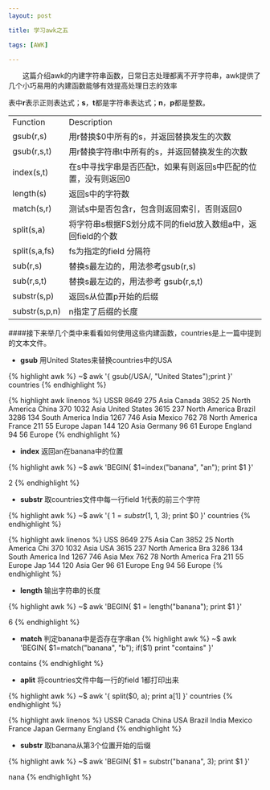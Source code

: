 ```yaml
---
layout: post

title: 学习awk之五

tags: [AWK]

---
```

&emsp;&emsp;这篇介绍awk的内建字符串函数，日常日志处理都离不开字符串，awk提供了几个小巧易用的内建函数能够有效提高处理日志的效率

表中**r**表示正则表达式；**s**，**t**都是字符串表达式；**n**，**p**都是整数。

<table class="table table-bordered table-striped table-condensed">
   <tr>
      <td>Function</td>
      <td>Description</td>
   </tr>
   <tr>
      <td>gsub(r,s)</td>
      <td>&#29992;r&#26367;&#25442;$0&#20013;&#25152;&#26377;&#30340;s&#65292;&#24182;&#36820;&#22238;&#26367;&#25442;&#21457;&#29983;&#30340;&#27425;&#25968;</td>
   </tr>
   <tr>
      <td>gsub(r,s,t)</td>
      <td>&#29992;r&#26367;&#25442;&#23383;&#31526;&#20018;t&#20013;&#25152;&#26377;&#30340;s&#65292;&#24182;&#36820;&#22238;&#26367;&#25442;&#21457;&#29983;&#30340;&#27425;&#25968;</td>
   </tr>
   <tr>
      <td>index(s,t)</td>
      <td>&#22312;s&#20013;&#23547;&#25214;&#23383;&#20018;&#26159;&#21542;&#21305;&#37197;t&#65292;&#22914;&#26524;&#26377;&#21017;&#36820;&#22238;s&#20013;&#21305;&#37197;&#30340;&#20301;&#32622;&#65292;&#27809;&#26377;&#21017;&#36820;&#22238;0</td>
   </tr>
   <tr>
      <td>length(s)</td>
      <td>&#36820;&#22238;s&#20013;&#30340;&#23383;&#31526;&#25968;</td>
   </tr>
   <tr>
      <td>match(s,r)</td>
      <td>&#27979;&#35797;s&#20013;&#26159;&#21542;&#21253;&#21547;r&#65292;&#21253;&#21547;&#21017;&#36820;&#22238;&#32034;&#24341;&#65292;&#21542;&#21017;&#36820;&#22238;0</td>
   </tr>
   <tr>
      <td>split(s,a)</td>
      <td>&#23558;&#23383;&#31526;&#20018;s&#26681;&#25454;FS&#21010;&#20998;&#25104;&#19981;&#21516;&#30340;field&#25918;&#20837;&#25968;&#32452;a&#20013;&#65292;&#36820;&#22238;field&#30340;&#20010;&#25968;</td>
   </tr>
   <tr>
      <td>split(s,a,fs)</td>
      <td>fs&#20026;&#25351;&#23450;&#30340;field &#20998;&#38548;&#31526;</td>
   </tr>
   <tr>
      <td>sub(r,s)</td>
      <td>&#26367;&#25442;s&#26368;&#24038;&#36793;&#30340;&#65292;&#29992;&#27861;&#21442;&#32771;gsub(r,s)</td>
   </tr>
   <tr>
      <td>sub(r,s,t)</td>
      <td>&#26367;&#25442;s&#26368;&#24038;&#36793;&#30340;&#65292;&#29992;&#27861;&#21442;&#32771; gsub(r,s,t)</td>
   </tr>
   <tr>
      <td>substr(s,p)</td>
      <td>&#36820;&#22238;s&#20174;&#20301;&#32622;p&#24320;&#22987;&#30340;&#21518;&#32512;</td>
   </tr>
   <tr>
      <td>substr(s,p,n)</td>
      <td>n&#25351;&#23450;&#20102;&#21518;&#32512;&#30340;&#38271;&#24230;</td>
   </tr>
</table>



####接下来举几个类中来看看如何使用这些内建函数，countries是上一篇中提到的文本文件。

* **gsub** 用United States来替换countries中的USA

{% highlight awk %}
~$ awk '{ gsub(/USA/, "United States");print }' countries
{% endhighlight %}

{% highlight awk linenos %}
USSR    8649    275     Asia
Canada  3852    25      North America
China   370     1032    Asia
United States     3615    237     North America
Brazil  3286    134     South America
India   1267    746     Asia
Mexico  762     78      North America
France  211     55      Europe
Japan   144     120     Asia
Germany 96      61      Europe
England 94      56      Europe
{% endhighlight %}



* **index** 返回an在banana中的位置

{% highlight awk %}
~$ awk 'BEGIN{ $1=index("banana", "an");
               print $1 }'

2
{% endhighlight %}

* **substr**  取countries文件中每一行field 1代表的前三个字符

{% highlight awk  %}
~$ awk '{ $1 = substr($1, 1, 3);
          print $0 }' countries
{% endhighlight %}

{% highlight awk linenos %}
USS 8649 275 Asia
Can 3852 25 North America
Chi 370 1032 Asia
USA 3615 237 North America
Bra 3286 134 South America
Ind 1267 746 Asia
Mex 762 78 North America
Fra 211 55 Europe
Jap 144 120 Asia
Ger 96 61 Europe
Eng 94 56 Europe
{% endhighlight %}

* **length** 输出字符串的长度

{% highlight awk %}
~$ awk 'BEGIN{ $1 = length("banana");
               print $1 }'

6
{% endhighlight %}



* **match** 判定banana中是否存在字串an
{% highlight awk %}
~$ awk 'BEGIN{ $1=match("banana", "b");
               if($1) print "contains" }'

contains
{% endhighlight %}


* **aplit** 将countries文件中每一行的field 1都打印出来

{% highlight awk %}
~$ awk '{ split($0, a); print a[1] }'
       countries
{% endhighlight %}

{% highlight awk linenos %}
USSR
Canada
China
USA
Brazil
India
Mexico
France
Japan
Germany
England
{% endhighlight %}

* **substr** 取banana从第3个位置开始的后缀

{% highlight awk %}
~$  awk 'BEGIN{ $1 = substr("banana", 3);
                print $1 }'

nana
{% endhighlight %}

